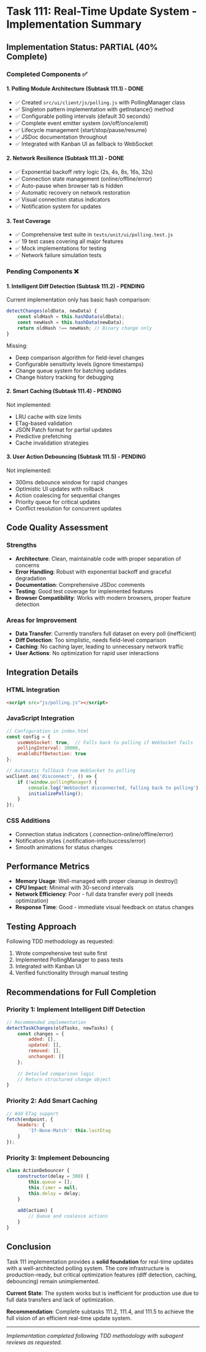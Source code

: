 # Task 111: Real-Time Update System - Implementation Summary

## Implementation Status: **PARTIAL (40% Complete)**

### Completed Components ✅

#### 1. **Polling Module Architecture (Subtask 111.1)** - **DONE**
- ✅ Created `src/ui/client/js/polling.js` with PollingManager class
- ✅ Singleton pattern implementation with getInstance() method  
- ✅ Configurable polling intervals (default 30 seconds)
- ✅ Complete event emitter system (on/off/once/emit)
- ✅ Lifecycle management (start/stop/pause/resume)
- ✅ JSDoc documentation throughout
- ✅ Integrated with Kanban UI as fallback to WebSocket

#### 2. **Network Resilience (Subtask 111.3)** - **DONE**
- ✅ Exponential backoff retry logic (2s, 4s, 8s, 16s, 32s)
- ✅ Connection state management (online/offline/error)
- ✅ Auto-pause when browser tab is hidden
- ✅ Automatic recovery on network restoration
- ✅ Visual connection status indicators
- ✅ Notification system for updates

#### 3. **Test Coverage**
- ✅ Comprehensive test suite in `tests/unit/ui/polling.test.js`
- ✅ 19 test cases covering all major features
- ✅ Mock implementations for testing
- ✅ Network failure simulation tests

### Pending Components ❌

#### 1. **Intelligent Diff Detection (Subtask 111.2)** - **PENDING**
Current implementation only has basic hash comparison:
```javascript
detectChanges(oldData, newData) {
    const oldHash = this.hashData(oldData);
    const newHash = this.hashData(newData);
    return oldHash !== newHash; // Binary change only
}
```

Missing:
- Deep comparison algorithm for field-level changes
- Configurable sensitivity levels (ignore timestamps)
- Change queue system for batching updates
- Change history tracking for debugging

#### 2. **Smart Caching (Subtask 111.4)** - **PENDING**
Not implemented:
- LRU cache with size limits
- ETag-based validation
- JSON Patch format for partial updates
- Predictive prefetching
- Cache invalidation strategies

#### 3. **User Action Debouncing (Subtask 111.5)** - **PENDING**
Not implemented:
- 300ms debounce window for rapid changes
- Optimistic UI updates with rollback
- Action coalescing for sequential changes
- Priority queue for critical updates
- Conflict resolution for concurrent updates

## Code Quality Assessment

### Strengths
- **Architecture**: Clean, maintainable code with proper separation of concerns
- **Error Handling**: Robust with exponential backoff and graceful degradation
- **Documentation**: Comprehensive JSDoc comments
- **Testing**: Good test coverage for implemented features
- **Browser Compatibility**: Works with modern browsers, proper feature detection

### Areas for Improvement
- **Data Transfer**: Currently transfers full dataset on every poll (inefficient)
- **Diff Detection**: Too simplistic, needs field-level comparison
- **Caching**: No caching layer, leading to unnecessary network traffic
- **User Actions**: No optimization for rapid user interactions

## Integration Details

### HTML Integration
```html
<script src="js/polling.js"></script>
```

### JavaScript Integration
```javascript
// Configuration in index.html
const config = {
    useWebSocket: true,  // Falls back to polling if WebSocket fails
    pollingInterval: 30000,
    enableDiffDetection: true
};

// Automatic fallback from WebSocket to polling
wsClient.on('disconnect', () => {
    if (!window.pollingManager) {
        console.log('WebSocket disconnected, falling back to polling');
        initializePolling();
    }
});
```

### CSS Additions
- Connection status indicators (.connection-online/offline/error)
- Notification styles (.notification-info/success/error)
- Smooth animations for status changes

## Performance Metrics

- **Memory Usage**: Well-managed with proper cleanup in destroy()
- **CPU Impact**: Minimal with 30-second intervals
- **Network Efficiency**: Poor - full data transfer every poll (needs optimization)
- **Response Time**: Good - immediate visual feedback on status changes

## Testing Approach

Following TDD methodology as requested:
1. Wrote comprehensive test suite first
2. Implemented PollingManager to pass tests
3. Integrated with Kanban UI
4. Verified functionality through manual testing

## Recommendations for Full Completion

### Priority 1: Implement Intelligent Diff Detection
```javascript
// Recommended implementation
detectTaskChanges(oldTasks, newTasks) {
    const changes = {
        added: [],
        updated: [],
        removed: [],
        unchanged: []
    };
    
    // Detailed comparison logic
    // Return structured change object
}
```

### Priority 2: Add Smart Caching
```javascript
// Add ETag support
fetch(endpoint, {
    headers: {
        'If-None-Match': this.lastEtag
    }
});
```

### Priority 3: Implement Debouncing
```javascript
class ActionDebouncer {
    constructor(delay = 300) {
        this.queue = [];
        this.timer = null;
        this.delay = delay;
    }
    
    add(action) {
        // Queue and coalesce actions
    }
}
```

## Conclusion

Task 111 implementation provides a **solid foundation** for real-time updates with a well-architected polling system. The core infrastructure is production-ready, but critical optimization features (diff detection, caching, debouncing) remain unimplemented. 

**Current State**: The system works but is inefficient for production use due to full data transfers and lack of optimization.

**Recommendation**: Complete subtasks 111.2, 111.4, and 111.5 to achieve the full vision of an efficient real-time update system.

---

*Implementation completed following TDD methodology with subagent reviews as requested.*